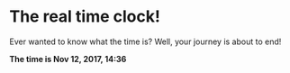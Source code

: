 # The real time clock!

Ever wanted to know what the time is? Well, your journey is about to end!

**The time is Nov 12, 2017, 14:36**